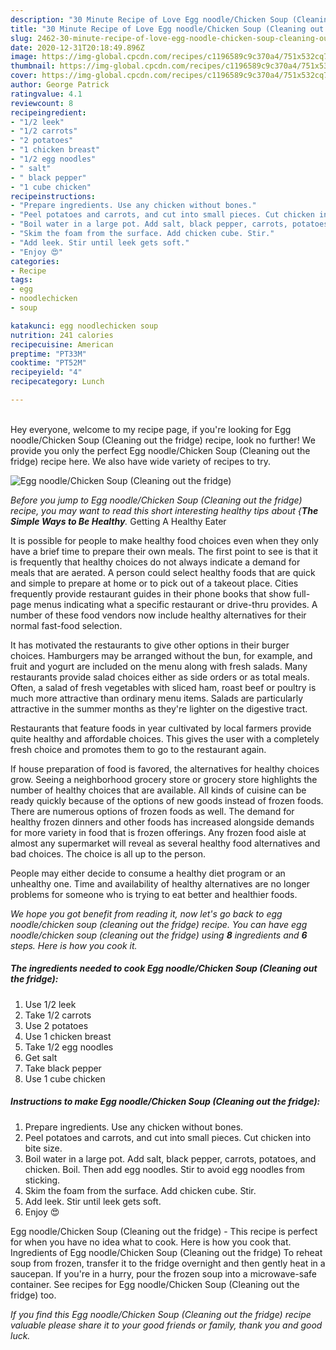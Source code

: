 ```yaml
---
description: "30 Minute Recipe of Love Egg noodle/Chicken Soup (Cleaning out the fridge)"
title: "30 Minute Recipe of Love Egg noodle/Chicken Soup (Cleaning out the fridge)"
slug: 2462-30-minute-recipe-of-love-egg-noodle-chicken-soup-cleaning-out-the-fridge
date: 2020-12-31T20:18:49.896Z
image: https://img-global.cpcdn.com/recipes/c1196589c9c370a4/751x532cq70/egg-noodlechicken-soup-cleaning-out-the-fridge-recipe-main-photo.jpg
thumbnail: https://img-global.cpcdn.com/recipes/c1196589c9c370a4/751x532cq70/egg-noodlechicken-soup-cleaning-out-the-fridge-recipe-main-photo.jpg
cover: https://img-global.cpcdn.com/recipes/c1196589c9c370a4/751x532cq70/egg-noodlechicken-soup-cleaning-out-the-fridge-recipe-main-photo.jpg
author: George Patrick
ratingvalue: 4.1
reviewcount: 8
recipeingredient:
- "1/2 leek"
- "1/2 carrots"
- "2 potatoes"
- "1 chicken breast"
- "1/2 egg noodles"
- " salt"
- " black pepper"
- "1 cube chicken"
recipeinstructions:
- "Prepare ingredients. Use any chicken without bones."
- "Peel potatoes and carrots, and cut into small pieces. Cut chicken into bite size."
- "Boil water in a large pot. Add salt, black pepper, carrots, potatoes, and chicken. Boil. Then add egg noodles. Stir to avoid egg noodles from sticking."
- "Skim the foam from the surface. Add chicken cube. Stir."
- "Add leek. Stir until leek gets soft."
- "Enjoy 😍"
categories:
- Recipe
tags:
- egg
- noodlechicken
- soup

katakunci: egg noodlechicken soup 
nutrition: 241 calories
recipecuisine: American
preptime: "PT33M"
cooktime: "PT52M"
recipeyield: "4"
recipecategory: Lunch

---
```

<br>
Hey everyone, welcome to my recipe page, if you're looking for Egg noodle/Chicken Soup (Cleaning out the fridge) recipe, look no further! We provide you only the perfect Egg noodle/Chicken Soup (Cleaning out the fridge) recipe here. We also have wide variety of recipes to try.
<br>


![Egg noodle/Chicken Soup (Cleaning out the fridge)](https://img-global.cpcdn.com/recipes/c1196589c9c370a4/751x532cq70/egg-noodlechicken-soup-cleaning-out-the-fridge-recipe-main-photo.jpg)

<i>Before you jump to Egg noodle/Chicken Soup (Cleaning out the fridge) recipe, you may want to read this short interesting healthy tips about {<strong>The Simple Ways to Be Healthy</strong>.</i>
Getting A Healthy Eater

It is possible for people to make healthy food choices even when they only have a brief time to prepare their own meals. The first point to see is that it is frequently that healthy choices do not always indicate a demand for meals that are aerated. A person could select healthy foods that are quick and simple to prepare at home or to pick out of a takeout place. Cities frequently provide restaurant guides in their phone books that show full-page menus indicating what a specific restaurant or drive-thru provides. A number of these food vendors now include healthy alternatives for their normal fast-food selection.

 It has motivated the restaurants to give other options in their burger choices. Hamburgers may be arranged without the bun, for example, and fruit and yogurt are included on the menu along with fresh salads. Many restaurants provide salad choices either as side orders or as total meals. Often, a salad of fresh vegetables with sliced ham, roast beef or poultry is much more attractive than ordinary menu items.  Salads are particularly attractive in the summer months as they're lighter on the digestive tract.

Restaurants that feature foods in year cultivated by local farmers provide quite healthy and affordable choices.  This gives the user with a completely fresh choice and promotes them to go to the restaurant again.

If house preparation of food is favored, the alternatives for healthy choices grow. Seeing a neighborhood grocery store or grocery store highlights the number of healthy choices that are available.  All kinds of cuisine can be ready quickly because of the options of new goods instead of frozen foods. There are numerous options of frozen foods as well. The demand for healthy frozen dinners and other foods has increased alongside demands for more variety in food that is frozen offerings. Any frozen food aisle at almost any supermarket will reveal as several healthy food alternatives and bad choices. The choice is all up to the person.

People may either decide to consume a healthy diet program or an unhealthy one. Time and availability of healthy alternatives are no longer problems for someone who is trying to eat better and healthier foods.


<i>We hope you got benefit from reading it, now let's go back to egg noodle/chicken soup (cleaning out the fridge) recipe. You can have egg noodle/chicken soup (cleaning out the fridge) using <strong>8</strong> ingredients and <strong>6</strong> steps. Here is how you cook it.
</i>

##### The ingredients needed to cook Egg noodle/Chicken Soup (Cleaning out the fridge):

1. Use 1/2 leek
1. Take 1/2 carrots
1. Use 2 potatoes
1. Use 1 chicken breast
1. Take 1/2 egg noodles
1. Get  salt
1. Take  black pepper
1. Use 1 cube chicken


##### Instructions to make Egg noodle/Chicken Soup (Cleaning out the fridge):

1. Prepare ingredients. Use any chicken without bones.
1. Peel potatoes and carrots, and cut into small pieces. Cut chicken into bite size.
1. Boil water in a large pot. Add salt, black pepper, carrots, potatoes, and chicken. Boil. Then add egg noodles. Stir to avoid egg noodles from sticking.
1. Skim the foam from the surface. Add chicken cube. Stir.
1. Add leek. Stir until leek gets soft.
1. Enjoy 😍


Egg noodle/Chicken Soup (Cleaning out the fridge) - This recipe is perfect for when you have no idea what to cook. Here is how you cook that. Ingredients of Egg noodle/Chicken Soup (Cleaning out the fridge) To reheat soup from frozen, transfer it to the fridge overnight and then gently heat in a saucepan. If you&#39;re in a hurry, pour the frozen soup into a microwave-safe container. See recipes for Egg noodle/Chicken Soup (Cleaning out the fridge) too. 

<i>If you find this Egg noodle/Chicken Soup (Cleaning out the fridge) recipe valuable please share it to your good friends or family, thank you and good luck.</i>
